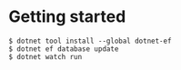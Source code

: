 # Getting started

```
$ dotnet tool install --global dotnet-ef
$ dotnet ef database update
$ dotnet watch run
```
